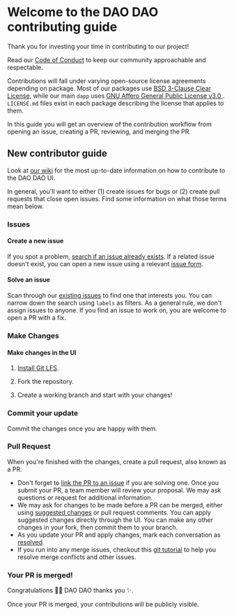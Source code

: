 # Welcome to the DAO DAO contributing guide <!-- omit in toc -->

Thank you for investing your time in contributing to our project!

Read our [Code of Conduct](./CODE_OF_CONDUCT.md) to keep our community
approachable and respectable.

Contributions will fall under varying open-source license agreements depending
on package. Most of our packages use [BSD 3-Clause Clear
License](https://choosealicense.com/licenses/bsd-3-clause-clear), while our main
`dapp` uses [GNU Affero General Public License v3.0
](https://choosealicense.com/licenses/agpl-3.0). `LICENSE.md` files exist in
each package describing the license that applies to them.

In this guide you will get an overview of the contribution workflow from opening
an issue, creating a PR, reviewing, and merging the PR.

## New contributor guide

Look at [our wiki](https://github.com/DA0-DA0/dao-dao-ui/wiki/) for the most up-to-date information on how to contribute to the DAO DAO UI.

In general, you'll want to either (1) create issues for bugs or (2) create pull requests that close open issues. Find some information on what those terms mean below.

### Issues

#### Create a new issue

If you spot a problem, [search if an issue already
exists](https://docs.github.com/en/github/searching-for-information-on-github/searching-on-github/searching-issues-and-pull-requests#search-by-the-title-body-or-comments).
If a related issue doesn't exist, you can open a new issue using a relevant
[issue form](https://github.com/DA0-DA0/dao-ui/issues/new/choose).

#### Solve an issue

Scan through our [existing issues](https://github.com/DA0-DA0/dao-ui/issues) to
find one that interests you. You can narrow down the search using `labels` as
filters. As a general rule, we don't assign issues to anyone. If you find an
issue to work on, you are welcome to open a PR with a fix.

### Make Changes

#### Make changes in the UI

1. [Install Git
   LFS](https://docs.github.com/en/github/managing-large-files/versioning-large-files/installing-git-large-file-storage).

2. Fork the repository.

3. Create a working branch and start with your changes!

### Commit your update

Commit the changes once you are happy with them.

### Pull Request

When you're finished with the changes, create a pull request, also known as a
PR.

- Don't forget to [link the PR to an
  issue](https://docs.github.com/en/issues/tracking-your-work-with-issues/linking-a-pull-request-to-an-issue)
  if you are solving one. Once you submit your PR, a team member will review
  your proposal. We may ask questions or request for additional information.
- We may ask for changes to be made before a PR can be merged, either using
  [suggested
  changes](https://docs.github.com/en/github/collaborating-with-issues-and-pull-requests/incorporating-feedback-in-your-pull-request)
  or pull request comments. You can apply suggested changes directly through the
  UI. You can make any other changes in your fork, then commit them to your
  branch.
- As you update your PR and apply changes, mark each conversation as
  [resolved](https://docs.github.com/en/github/collaborating-with-issues-and-pull-requests/commenting-on-a-pull-request#resolving-conversations).
- If you run into any merge issues, checkout this [git
  tutorial](https://lab.github.com/githubtraining/managing-merge-conflicts) to
  help you resolve merge conflicts and other issues.

### Your PR is merged!

Congratulations :tada::tada: DAO DAO thanks you :sparkles:.

Once your PR is merged, your contributions will be publicly visible.
